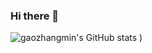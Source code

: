 ### Hi there 👋

<!--
**gaozhangmin/gaozhangmin** is a ✨ _special_ ✨ repository because its `README.md` (this file) appears on your GitHub profile.

Here are some ideas to get you started:

- 🔭 I’m currently working on DiDi
- 🌱 I’m currently learning distributed system design
- 👯 I’m looking to collaborate on Apache community
- 🤔 I’m looking for help with 
- 💬 Ask me about something about everything you want to know.
- 📫 How to reach me: gaozhangmin@gmail.com
-->

![gaozhangmin's GitHub stats](https://github-readme-stats.vercel.app/api?username=gaozhangmin&count_private=true&theme=tokyonight&show_icons=true)
)
